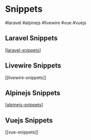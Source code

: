 # Snippets
#laravel #alpinejs #livewire #vue #vuejs

## Laravel Snippets

[[laravel-snippets]]

## Livewire Snippets

[[livewire-snippets]]

## Alpinejs Snippets

[[alpinejs-snippets]]

## Vuejs Snippets

[[vue-snippets]]



[//begin]: # "Autogenerated link references for markdown compatibility"
[laravel-snippets]: laravel-snippets "laravel-snippets"
[alpinejs-snippets]: alpinejs-snippets "alpinejs-snippets"
[//end]: # "Autogenerated link references"